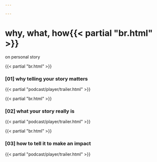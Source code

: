 ```yaml
---

---
```

# why, what, how{{< partial "br.html" >}}
on personal story

{{< partial "br.html" >}}

### [01] why telling your story matters
{{< partial "podcast/player/trailer.html" >}}

{{< partial "br.html" >}}
### [02] what your story really is
{{< partial "podcast/player/trailer.html" >}}

{{< partial "br.html" >}}
### [03] how to tell it to make an impact
{{< partial "podcast/player/trailer.html" >}}
